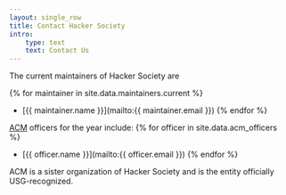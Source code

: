 ```yaml
---
layout: single_row
title: Contact Hacker Society
intro:
    type: text
    text: Contact Us
---
```

The current maintainers of Hacker Society are

{% for maintainer in site.data.maintainers.current %}
- [{{ maintainer.name }}](mailto:{{ maintainer.email }})
{% endfor %}

[ACM](http://acm.case.edu) officers for the year include:
{% for officer in site.data.acm_officers %}
- [{{ officer.name }}](mailto:{{ officer.email }})
{% endfor %}

ACM is a sister organization of Hacker Society and is the entity officially USG-recognized.
